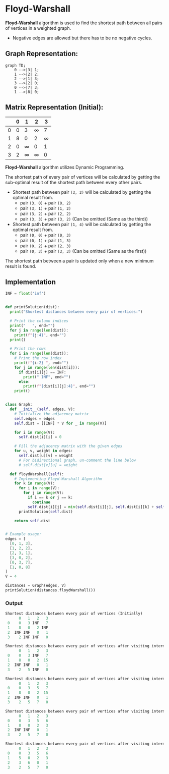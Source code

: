 # Floyd-Warshall
**Floyd-Warshall** algorithm is used to find the shortest path between all pairs of vertices in a weighted graph.
- Negative edges are allowed but there has to be no negative cycles.

## Graph Representation:
```mermaid
graph TD;
    0 -->|3| 1;
    1 -->|2| 2;
    2 -->|1| 3;
    3 -->|2| 0;
    0 -->|7| 3;
    1 -->|8| 0;
```

## Matrix Representation (Initial):

|   | 0 | 1 | 2 | 3 |
|---|---|---|---|---|
| 0 | 0 | 3 | ∞ | 7 |
| 1 | 8 | 0 | 2 | ∞ |
| 2 | 0 | ∞ | 0 | 1 |
| 3 | 2 | ∞ | ∞ | 0 |

**Floyd-Warshall** algorithm utilizes Dynamic Programming.

The shortest path of every pair of vertices will be calculated by getting the sub-optimal result of the shortest path between every other pairs.
- Shortest path between pair `(3, 2)` will be calculated by getting the optimal result from.
  - pair `(3, 0)` + pair `(0, 2)`
  - pair `(3, 1)` + pair `(1, 2)`
  - pair `(3, 2)` + pair `(2, 2)`
  - pair `(3, 3)` + pair `(3, 2)` (Can be omitted (Same as the third))
- Shortest path between pair `(1, 4)` will be calculated by getting the optimal result from.
  - pair `(0, 0)` + pair `(0, 3)`
  - pair `(0, 1)` + pair `(1, 3)`
  - pair `(0, 2)` + pair `(2, 3)`
  - pair `(0, 3)` + pair `(3, 3)` (Can be omitted (Same as the first))

The shortest path between a pair is updated only when a new minimum result is found.

## Implementation

```python
INF = float('inf')


def printSolution(dist):
  print("Shortest distances between every pair of vertices:")

  # Print the column indices
  print("   ", end="")
  for j in range(len(dist)):
    print(f"{j:4}", end="")
  print()

  # Print the rows
  for i in range(len(dist)):
    # Print the row index
    print(f"{i:2} ", end="")
    for j in range(len(dist[i])):
      if dist[i][j] == INF:
        print(" INF", end="")
      else:
        print(f"{dist[i][j]:4}", end="")
    print()


class Graph:
  def __init__(self, edges, V):
    # Initialize the adjacency matrix
    self.edges = edges
    self.dist = [[INF] * V for _ in range(V)]

    for i in range(V):
      self.dist[i][i] = 0

    # Fill the adjacency matrix with the given edges
    for u, v, weight in edges:
      self.dist[u][v] = weight
      # For bidirectional graph, un-comment the line below
      # self.dist[v][u] = weight  

  def floydWarshall(self):
    # Implementing Floyd-Warshall Algorithm
    for k in range(V):
      for i in range(V):
        for j in range(V):
          if i == k or j == k:
            continue
          self.dist[i][j] = min(self.dist[i][j], self.dist[i][k] + self.dist[k][j])
      printSolution(self.dist)

    return self.dist


# Example usage:
edges = [
  [0, 1, 3],
  [1, 2, 2],
  [2, 3, 1],
  [3, 0, 2],
  [0, 3, 7],
  [1, 0, 8]
]
V = 4

distances = Graph(edges, V)
printSolution(distances.floydWarshall())
```

### Output
```python
Shortest distances between every pair of vertices (Initially)
      0   1   2   3
 0    0   3 INF   7
 1    8   0   2 INF
 2  INF INF   0   1
 3    2 INF INF   0

Shortest distances between every pair of vertices after visiting intermediate vertex: 0
      0   1   2   3
 0    0   3 INF   7
 1    8   0   2  15
 2  INF INF   0   1
 3    2   5 INF   0

Shortest distances between every pair of vertices after visiting intermediate vertex: 1
      0   1   2   3
 0    0   3   5   7
 1    8   0   2  15
 2  INF INF   0   1
 3    2   5   7   0

Shortest distances between every pair of vertices after visiting intermediate vertex: 2
      0   1   2   3
 0    0   3   5   6
 1    8   0   2   3
 2  INF INF   0   1
 3    2   5   7   0

Shortest distances between every pair of vertices after visiting intermediate vertex: 3
      0   1   2   3
 0    0   3   5   6
 1    5   0   2   3
 2    3   6   0   1
 3    2   5   7   0
```

